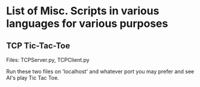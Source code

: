 # List of Misc. Scripts in various languages for various purposes

## TCP Tic-Tac-Toe
Files: TCPServer.py, TCPClient.py

Run these two files on 'localhost' and whatever port you may prefer
and see AI's play Tic Tac Toe.
